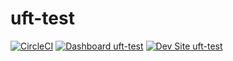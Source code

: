 # uft-test

[![CircleCI](https://circleci.com/gh/fourkitchens/uft-test.svg?style=shield)](https://circleci.com/gh/fourkitchens/uft-test)
[![Dashboard uft-test](https://img.shields.io/badge/dashboard-uft_test-yellow.svg)](https://dashboard.pantheon.io/sites/cf71ed0d-eba6-4ebc-af70-a9c22f6022f1#dev/code)
[![Dev Site uft-test](https://img.shields.io/badge/site-uft_test-blue.svg)](http://dev-uft-test.pantheonsite.io/)